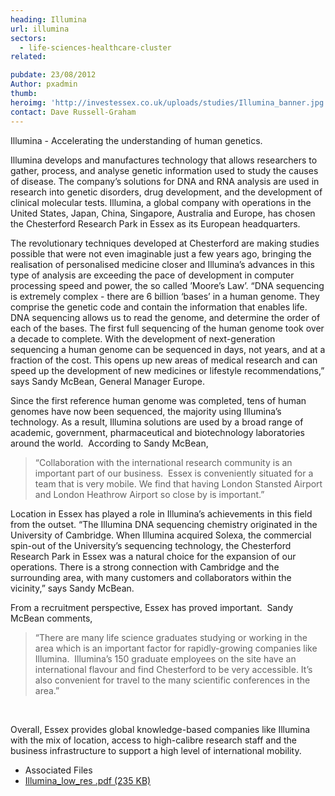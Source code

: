 ```yaml
---
heading: Illumina
url: illumina
sectors:
  - life-sciences-healthcare-cluster
related:

pubdate: 23/08/2012
Author: pxadmin
thumb: 
heroimg: 'http://investessex.co.uk/uploads/studies/Illumina_banner.jpg'
contact: Dave Russell-Graham
---
```

 <p>Illumina - Accelerating the understanding of human genetics.</p><p>Illumina develops and manufactures technology that allows researchers to gather, process, and analyse genetic information used to study the causes of disease. The company’s solutions for DNA and RNA analysis are used in research into genetic disorders, drug development, and the development of clinical molecular tests. Illumina, a global company with operations in the United States, Japan, China, Singapore, Australia and Europe, has chosen the Chesterford Research Park in Essex as its European headquarters.</p><p>The revolutionary techniques developed at Chesterford are making studies possible that were not even imaginable just a few years ago, bringing the realisation of personalised medicine closer and Illumina’s advances in this type of analysis are exceeding the pace of development in computer processing speed and power, the so called ’Moore’s Law’. “DNA sequencing is extremely complex - there are 6 billion ‘bases’ in a human genome. They comprise the genetic code and contain the information that enables life. DNA sequencing allows us to read the genome, and determine the order of each of the bases. The first full sequencing of the human genome took over a decade to complete. With the development of next-generation sequencing a human genome can be sequenced in days, not years, and at a fraction of the cost. This opens up new areas of medical research and can speed up the development of new medicines or lifestyle recommendations,” says Sandy McBean, General Manager Europe.</p><p>Since the first reference human genome was completed, tens of human genomes have now been sequenced, the majority using Illumina’s technology. As a result, Illumina solutions are used by a broad range of academic, government, pharmaceutical and biotechnology laboratories around the world.  According to Sandy McBean,</p><blockquote><p>“Collaboration with the international research community is an important part of our business.  Essex is conveniently situated for a team that is very mobile. We find that having London Stansted Airport and London Heathrow Airport so close by is important.”</p></blockquote><p>Location in Essex has played a role in Illumina’s achievements in this field from the outset. “The Illumina DNA sequencing chemistry originated in the University of Cambridge. When Illumina acquired Solexa, the commercial spin-out of the University’s sequencing technology, the Chesterford Research Park in Essex was a natural choice for the expansion of our operations. There is a strong connection with Cambridge and the surrounding area, with many customers and collaborators within the vicinity,” says Sandy McBean.</p><p>From a recruitment perspective, Essex has proved important.  Sandy McBean comments,</p><blockquote><p>“There are many life science graduates studying or working in the area which is an important factor for rapidly-growing companies like Illumina.  Illumina’s 150 graduate employees on the site have an international flavour and find Chesterford to be very accessible. It’s also convenient for travel to the many scientific conferences in the area.”</p></blockquote><p> </p><p>Overall, Essex provides global knowledge-based companies like Illumina with the mix of location, access to high-calibre research staff and the business infrastructure to support a high level of international mobility.</p> <ul class='downloadable-files'><li class='header'>Associated Files</li><li><a alt='' class='btn' href='http://investessex.co.uk/uploads/studies/Illumina_low_res.pdf' target='_blank'>Illumina_low_res .pdf <span>(235 KB)</span></a></li></ul>